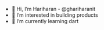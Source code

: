 - 👋 Hi, I’m Hariharan - @ghariharanit
- 👀 I’m interested in building products
- 🌱 I’m currently learning dart

<!---
ghariharanit/ghariharanit is a ✨ special ✨ repository because its `README.md` (this file) appears on your GitHub profile.
You can click the Preview link to take a look at your changes.
--->
